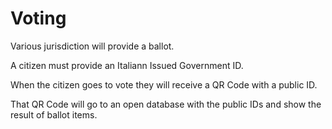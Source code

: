 # Voting

Various jurisdiction will provide a ballot.

A citizen must provide an Italiann Issued Government ID.

When the citizen goes to vote they will receive a QR Code with a public ID.

That QR Code will go to an open database with the public IDs and show the result of ballot items.
